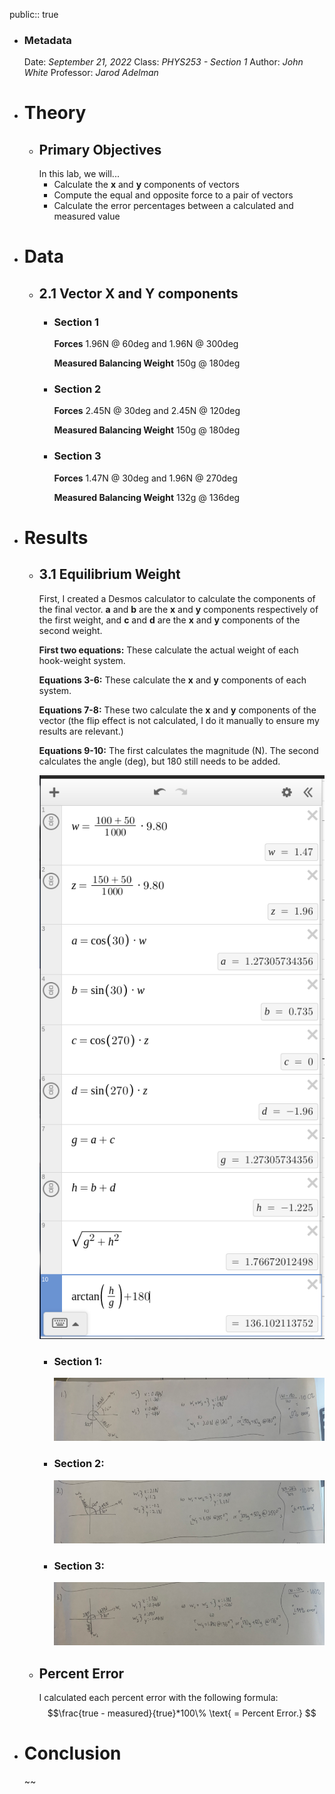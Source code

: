 public:: true

- ### Metadata
  Date: *September 21, 2022*
  Class: *PHYS253 - Section 1*
  Author: *John White*
  Professor: *Jarod Adelman*
- # Theory
	- ## Primary Objectives
	  In this lab, we will...
	  * Calculate the **x** and **y** components of vectors
	  * Compute the equal and opposite force to a pair of vectors
	  * Calculate the error percentages between a calculated and measured value
- # Data
	- ## 2.1 Vector X and Y components
		- ### Section 1
		  **Forces**
		  1.96N @ 60deg and 1.96N @ 300deg
		  
		  **Measured Balancing Weight**
		  150g @ 180deg
		- ### Section 2
		  **Forces**
		  2.45N @ 30deg and 2.45N @ 120deg
		  
		  **Measured Balancing Weight**
		  150g @ 180deg
		- ### Section 3
		  **Forces**
		  1.47N @ 30deg and 1.96N @ 270deg
		  
		  **Measured Balancing Weight**
		  132g @ 136deg
- # Results
	- ## 3.1 Equilibrium Weight
	  First, I created a Desmos calculator to calculate the components of the final vector. **a** and **b** are the **x** and **y** components respectively of the first weight, and **c** and **d** are the **x** and **y** components of the second weight.
	  
	  **First two equations:**
	  These calculate the actual weight of each hook-weight system.
	  
	  **Equations 3-6:**
	  These calculate the **x** and **y** components of each system.
	  
	  **Equations 7-8:**
	  These two calculate the **x** and **y** components of the vector (the flip effect is not calculated, I do it manually to ensure my results are relevant.)
	  
	  **Equations 9-10:**
	  The first calculates the magnitude (N).
	  The second calculates the angle (deg), but 180 still needs to be added.
	  
	  ![image.png](../assets/image_1696277462627_0.png)
		- ### Section 1:
		  ![image.png](../assets/image_1696298957854_0.png)
		- ### Section 2:
		  ![image.png](../assets/image_1696299002530_0.png)
		- ### Section 3:
		  ![image.png](../assets/image_1696299027545_0.png)
	- ## Percent Error
	  I calculated each percent error with the following formula:
	  $$\frac{true - measured}{true}*100\% \text{ = Percent Error.} $$
- # Conclusion
  ~~